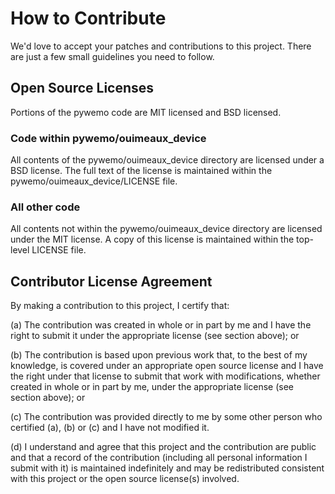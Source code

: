 # How to Contribute

We'd love to accept your patches and contributions to this project. There are
just a few small guidelines you need to follow.

## Open Source Licenses

Portions of the pywemo code are MIT licensed and BSD licensed.

### Code within pywemo/ouimeaux_device

All contents of the pywemo/ouimeaux_device directory are licensed under a
BSD license. The full text of the license is maintained within the
pywemo/ouimeaux_device/LICENSE file.

### All other code

All contents not within the pywemo/ouimeaux_device directory are licensed under
the MIT license. A copy of this license is maintained within the top-level
LICENSE file.

## Contributor License Agreement

By making a contribution to this project, I certify that:

(a) The contribution was created in whole or in part by me and I
    have the right to submit it under the appropriate license (see section
    above); or

(b) The contribution is based upon previous work that, to the best
    of my knowledge, is covered under an appropriate open source
    license and I have the right under that license to submit that
    work with modifications, whether created in whole or in part
    by me, under the appropriate license (see section above); or

(c) The contribution was provided directly to me by some other
    person who certified (a), (b) or (c) and I have not modified
    it.

(d) I understand and agree that this project and the contribution
    are public and that a record of the contribution (including all
    personal information I submit with it) is maintained indefinitely
    and may be redistributed consistent with this project or the open
    source license(s) involved.
